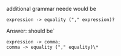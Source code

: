 additional grammar neede would be

```
expression -> equality ("," expression)?
```

Answer:
should be`

```
expression -> comma;
comma -> equality ("," equality)\*
```
